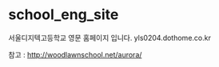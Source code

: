 # school_eng_site
서울디지텍고등학교 영문 홈페이지 입니다.
yls0204.dothome.co.kr

참고 : http://woodlawnschool.net/aurora/
